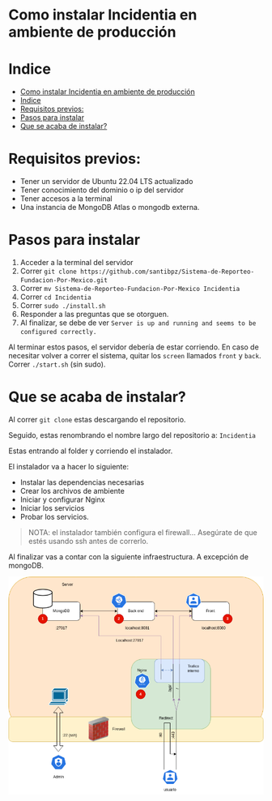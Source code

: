 # Como instalar Incidentia en ambiente de producción

# Indice

- [Como instalar Incidentia en ambiente de producción](#como-instalar-incidentia-en-ambiente-de-producción)
- [Indice](#indice)
- [Requisitos previos:](#requisitos-previos)
- [Pasos para instalar](#pasos-para-instalar)
- [Que se acaba de instalar?](#que-se-acaba-de-instalar)


# Requisitos previos:

- Tener un servidor de Ubuntu 22.04 LTS actualizado
- Tener conocimiento del dominio o ip del servidor
- Tener accesos a la terminal
- Una instancia de MongoDB Atlas o mongodb externa. 

# Pasos para instalar

1. Acceder a la terminal del servidor
2. Correr `git clone https://github.com/santibpz/Sistema-de-Reporteo-Fundacion-Por-Mexico.git`
3. Correr `mv Sistema-de-Reporteo-Fundacion-Por-Mexico Incidentia`
4. Correr `cd Incidentia`
5. Correr `sudo ./install.sh`
6. Responder a las preguntas que se otorguen.
7. Al finalizar, se debe de ver `Server is up and running and seems to be configured correctly.` 

Al terminar estos pasos, el servidor debería de estar corriendo. 
En caso de necesitar volver a correr el sistema, quitar los `screen` llamados `front` y `back`. Correr `./start.sh` (sin sudo).

# Que se acaba de instalar?

Al correr `git clone` estas descargando el repositorio.

Seguido, estas renombrando el nombre largo del repositorio a: `Incidentia`

Estas entrando al folder y corriendo el instalador.

El instalador va a hacer lo siguiente:

- Instalar las dependencias necesarias
- Crear los archivos de ambiente
- Iniciar y configurar Nginx
- Iniciar los servicios
- Probar los servicios. 

> NOTA: el instalador también configura el firewall... Asegúrate de que estés usando ssh antes de correrlo. 

Al finalizar vas a contar con la siguiente infraestructura. A excepción de mongoDB.

![Alt text](img/arquitectura-Sistemas.png)